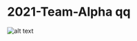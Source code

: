 # 2021-Team-Alpha qq
![alt text](https://github.com/2021-Team-Alpha/blob/library/Capture.PNG?raw=true)
